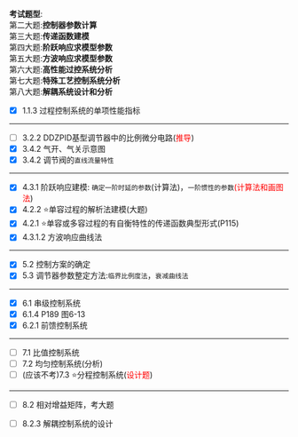 **考试题型**:  
第二大题:**控制器参数计算**  
第三大题:**传递函数建模**  
第四大题:**阶跃响应求模型参数**  
第五大题:**方波响应求模型参数**  
第六大题:**高性能过控系统分析**  
第七大题:**特殊工艺控制系统分析**  
第八大题:**解耦系统设计和分析**  

- [x] 1.1.3 过程控制系统的单项性能指标  

---
- [ ] 3.2.2 DDZPID基型调节器中的比例微分电路(<font color=red>推导</font>)  
- [x] 3.4.2 气开、气关示意图  
- [x] 3.4.2 调节阀的`直线流量特性`  

---
- [x] 4.3.1 阶跃响应建模: `确定一阶时延的参数`(计算法)，`一阶惯性的参数`<font color=red>(计算法和画图法</font>)
- [x] 4.2.2 :star:单容过程的解析法建模(大题)  
- [x] 4.2.1 :star:单容或多容过程的有自衡特性的传递函数典型形式(P115)  
- [x] 4.3.1.2 方波响应曲线法  

---
- [x] 5.2 控制方案的确定  
- [x] 5.3 调节器参数整定方法:`临界比例度法`，`衰减曲线法`  

---
- [x] 6.1 串级控制系统  
- [x] 6.1.4 P189 图6-13
- [x] 6.2.1 前馈控制系统  

---
- [ ] 7.1 比值控制系统  
- [ ] 7.2 均匀控制系统(分析)  
- [ ] (应该不考)7.3 :star:分程控制系统(<font color=red>设计题</font>)  

---
- [ ] 8.2 相对增益矩阵，考大题
- [ ] 8.2.3 解耦控制系统的设计



